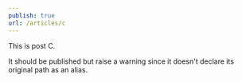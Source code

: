 ```yaml
---
publish: true
url: /articles/c
---
```


This is post C.

It should be published but raise a warning since it doesn't declare its original path as an alias.
